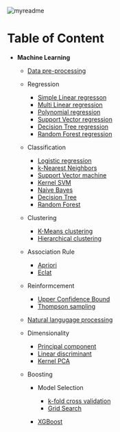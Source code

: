 ![myreadme](https://user-images.githubusercontent.com/70707092/95544092-d0b72880-09bf-11eb-90f7-bdca493307f7.png)

# Table of Content

- **Machine Learning**

    - [Data pre-processing](https://github.com/mareksturek/machine-learning/blob/main/01_data_pre-processing.ipynb)

    - Regression
        - [Simple Linear regresson](https://github.com/mareksturek/machine-learning/blob/main/02_simple_linear_regression.ipynb)
        - [Multi Linear regression](https://github.com/mareksturek/machine-learning/blob/main/03_multi_linear_regression.ipynb)
        - [Polynomial regression](https://github.com/mareksturek/machine-learning/blob/main/04_polynomial_regression.ipynb)
        - [Support Vector regression](https://github.com/mareksturek/machine-learning/blob/main/05_support_vector_regression.ipynb)
        - [Decision Tree regression](https://github.com/mareksturek/machine-learning/blob/main/06_decision_tree_regression.ipynb)
        - [Random Forest regression](https://github.com/mareksturek/machine-learning/blob/main/07_random_forest_regression.ipynb)

    - Classification
        - [Logistic regression](https://github.com/mareksturek/machine-learning/blob/main/08_logistic_regression.ipynb)
        - [k-Nearest Neighbors](https://github.com/mareksturek/machine-learning/blob/main/09_k_nearest_neighbors.ipynb)
        - [Support Vector machine](https://github.com/mareksturek/machine-learning/blob/main/10_support_vector_machine.ipynb)
        - [Kernel SVM](https://github.com/mareksturek/machine-learning/blob/main/11_kernel_support_vector_machine.ipynb)
        - [Naive Bayes](https://github.com/mareksturek/machine-learning/blob/main/12_naive_bayes.ipynb)
        - [Decision Tree](https://github.com/mareksturek/machine-learning/blob/main/13_decision_tree_classification.ipynb)
        - [Random Forest](https://github.com/mareksturek/machine-learning/blob/main/14_random_forest_classification.ipynb)

    - Clustering
        - [K-Means clustering](https://github.com/mareksturek/machine-learning/blob/main/15_k_means_clustering.ipynb)
        - [Hierarchical clustering](https://github.com/mareksturek/machine-learning/blob/main/16_hierarchical_clustering.ipynb)

    - Association Rule
        - [Apriori](https://github.com/mareksturek/machine-learning/blob/main/17_apriori_association.ipynb)
        - [Eclat](https://github.com/mareksturek/machine-learning/blob/main/18_eclat_association.ipynb)

    - Reinformcement
        - [Upper Confidence Bound](https://github.com/mareksturek/machine-learning/blob/main/19_upper_confidence_bound.ipynb)
        - [Thompson sampling](https://github.com/mareksturek/machine-learning/blob/main/20_thompson_sampling.ipynb)

    - [Natural langugage processing](https://github.com/mareksturek/machine-learning/blob/main/21_natural_language_processing.ipynb)
    
    - Dimensionality
        - [Principal component](https://github.com/mareksturek/machine-learning/blob/main/22_principal_component_analysis.ipynb)
        - [Linear discriminant](https://github.com/mareksturek/machine-learning/blob/main/23_linear_discriminant_analysis.ipynb)
        - [Kernel PCA](https://github.com/mareksturek/machine-learning/blob/main/24_kernel_principal_component_analysis.ipynb)
    
    - Boosting 

        - Model Selection
    
            - [k-fold cross validation](https://github.com/mareksturek/machine-learning/blob/main/25_k_fold_cross_validation.ipynb)
            - [Grid Search](https://github.com/mareksturek/machine-learning/blob/main/26_grid_search.ipynb)
    
        - [XGBoost](https://github.com/mareksturek/machine-learning/blob/main/27_xgboost.ipynb)
    
    
    
    
  